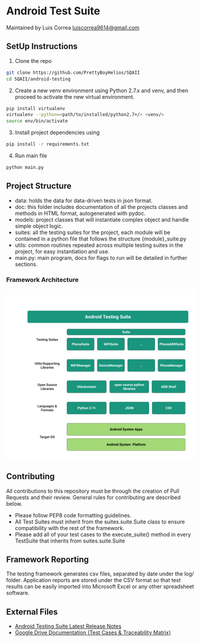 # Android Test Suite

Maintained by Luis Correa
luiscorrea9614@gmail.com

## SetUp Instructions
1. Clone the repo  
```bash
git clone https://github.com/PrettyBoyHelios/SQAII
cd SQAII/android-testing
```  
2. Create a new venv environment using Python 2.7.x and venv, and then proceed to activate the new virtual environment.  
```bash
pip install virtualenv
virtualenv --python=<path/to/installed/python2.7+/> <venv/>
source env/bin/activate
```  
3. Install project dependencies using  
```bash
pip install -r requirements.txt
```  
4. Run main file  
```bash
python main.py
```

## Project Structure
* data: holds the data for data-driven tests in json format.
* doc: this folder includes documentation of all the projects classes and methods in HTML format, autogenerated with pydoc.  
* models: project classes that will instantiate complex object and handle simple object logic.
* suites: all the testing suites for the project, each module will be contained in a python file that follows the structure {module}_suite.py
* utils: common routines repeated across multiple testing suites in the project, for easy instantiation and use.
* main.py: main program, docs for flags to run will be detailed in further sections.

### Framework Architecture
![Arch](release_notes/img/SQA%20Architechture%20Framework%20-%20Framework%20(1).png)

## Contributing

All contributions to this repository must be through the creation of Pull Requests and their review. General rules for contributing are described below.

* Please follow PEP8 code formatting guidelines.  
* All Test Suites must inherit from the suites.suite.Suite class to ensure compatibility with the rest of the framework.  
* Please add all of your test cases to the execute_suite() method in every TestSuite that inherits from suites.suite.Suite  


## Framework Reporting
The testing framework generates csv files, separated by date under the log/ folder. Application reports are stored under the CSV format so that test results can be easily imported into Microsoft Excel or any other spreadsheet software.

## External Files
* [Android Testing Suite Latest Release Notes](https://github.com/PrettyBoyHelios/SQAII/blob/master/android-testing/release_notes/Release%20Notes%20v1.0.md)
* [Google Drive Documentation (Test Cases & Traceability Matrix)](https://drive.google.com/open?id=1pelShQtyow9NMS0PA6iN6ZUeSb7uAv8X)